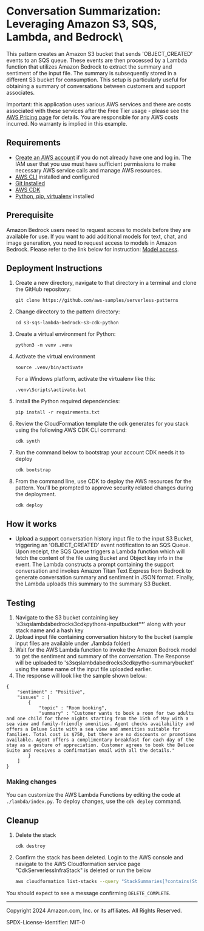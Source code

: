 # Conversation Summarization: Leveraging Amazon S3, SQS, Lambda, and Bedrock\

This pattern creates an Amazon S3 bucket that sends 'OBJECT_CREATED' events to an SQS queue. These events are then processed by a Lambda function that utilizes Amazon Bedrock to extract the summary and sentiment of the input file. The summary is subsequently stored in a different S3 bucket for consumption. This setup is particularly useful for obtaining a summary of conversations between customers and support associates.

Important: this application uses various AWS services and there are costs associated with these services after the Free Tier usage - please see the [AWS Pricing page](https://aws.amazon.com/pricing/) for details. You are responsible for any AWS costs incurred. No warranty is implied in this example.

## Requirements

* [Create an AWS account](https://portal.aws.amazon.com/gp/aws/developer/registration/index.html) if you do not already have one and log in. The IAM user that you use must have sufficient permissions to make necessary AWS service calls and manage AWS resources.
* [AWS CLI](https://docs.aws.amazon.com/cli/latest/userguide/install-cliv2.html) installed and configured
* [Git Installed](https://git-scm.com/book/en/v2/Getting-Started-Installing-Git)
* [AWS CDK](https://docs.aws.amazon.com/cdk/v2/guide/cli.html)
* [Python, pip, virtualenv](https://docs.aws.amazon.com/cdk/latest/guide/work-with-cdk-python.html) installed

## Prerequisite
Amazon Bedrock users need to request access to models before they are available for use. If you want to add additional models for text, chat, and image generation, you need to request access to models in Amazon Bedrock. Please refer to the link below for instruction:
[Model access](https://docs.aws.amazon.com/bedrock/latest/userguide/model-access.html).

## Deployment Instructions

1. Create a new directory, navigate to that directory in a terminal and clone the GitHub repository:
    ``` 
    git clone https://github.com/aws-samples/serverless-patterns
    ```
2. Change directory to the pattern directory:
    ```
    cd s3-sqs-lambda-bedrock-s3-cdk-python
    ```
3. Create a virtual environment for Python:
   ```
   python3 -m venv .venv
   ```
4. Activate the virtual environment
   ```
   source .venv/bin/activate
   ```
   For a Windows platform, activate the virtualenv like this:
   ```
   .venv\Scripts\activate.bat
5. Install the Python required dependencies:
   ```
   pip install -r requirements.txt
   ```
6. Review the CloudFormation template the cdk generates for you stack using the following AWS CDK CLI command:
   ```
   cdk synth
   ```
7. Run the command below to bootstrap your account CDK needs it to deploy
    ```
    cdk bootstrap
    ```
8. From the command line, use CDK to deploy the AWS resources for the pattern. You'll be prompted to approve security related changes during the deployment.
    ```
    cdk deploy
    ```

## How it works

* Upload a support conversation history input file to the input S3 Bucket, triggering an 'OBJECT_CREATED' event notification to an SQS Queue. Upon receipt, the SQS Queue triggers a Lambda function which will fetch the content of the file using Bucket and Object key info in the event. The Lambda constructs a prompt containing the support conversation and invokes Amazon Titan Text Express from Bedrock to generate conversation summary and sentiment in JSON format. Finally, the Lambda uploads this summary to the summary S3 Bucket.


## Testing

1. Navigate to the S3 bucket containing key 's3sqslambdabedrocks3cdkpythons-inputbucket**' along with your stack name and a hash key
2. Upload input file containing conversation history to the bucket (sample input files are available under ./lambda folder)
3. Wait for the AWS Lambda function to invoke the Amazon Bedrock model to get the sentiment and summary of the conversation. The Response will be uploaded to 's3sqslambdabedrocks3cdkpytho-summarybucket' using the same name of the input file uploaded earlier.
4. The response will look like the sample shown below:
```
{
    "sentiment" : "Positive",
    "issues" : [
        {
            "topic" : "Room booking",
            "summary" : "Customer wants to book a room for two adults and one child for three nights starting from the 15th of May with a sea view and family-friendly amenities. Agent checks availability and offers a Deluxe Suite with a sea view and amenities suitable for families. Total cost is $750, but there are no discounts or promotions available. Agent offers a complimentary breakfast for each day of the stay as a gesture of appreciation. Customer agrees to book the Deluxe Suite and receives a confirmation email with all the details."
        }
    ]
}
```


### Making changes

You can customize the AWS Lambda Functions by editing the code at `./lambda/index.py`. To deploy changes, use the `cdk deploy` command.

## Cleanup
 
1. Delete the stack
    ```
    cdk destroy
    ```

2. Confirm the stack has been deleted. Login to the AWS console and navigate to the AWS Cloudformation service page "CdkServerlessInfraStack" is deleted or run the below 
    ```bash
    aws cloudformation list-stacks --query "StackSummaries[?contains(StackName,'S3SqsLambdaBedrockS3CdkPythonStack')].StackStatus"
    ```

You should expect to see a message confirming `DELETE_COMPLETE`.

----
Copyright 2024 Amazon.com, Inc. or its affiliates. All Rights Reserved.

SPDX-License-Identifier: MIT-0